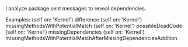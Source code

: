 I analyze package sent messages to reveal dependencies.

Examples:
(self on: 'Kernel') difference
(self on: 'Kernel') missingMethodsWithPotentialMatch
(self on: 'Kernel') possibleDeadCode
(self on: 'Kernel') missingDependencies
(self on: 'Kernel') 	missingMethodsWithPotentialMatchAfterMissingDependenciesAddition
